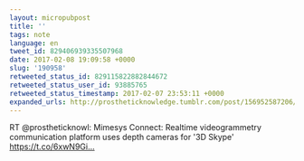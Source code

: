 ```yaml
---
layout: micropubpost
title: ''
tags: note
language: en
tweet_id: 829406939335507968
date: 2017-02-08 19:09:58 +0000
slug: '190958'
retweeted_status_id: 829115822882844672
retweeted_status_user_id: 93885765
retweeted_status_timestamp: 2017-02-07 23:53:11 +0000
expanded_urls: http://prostheticknowledge.tumblr.com/post/156952587206/mimesys-connect-communication-platform-designed-to,https://twitter.com/prostheticknowl/status/829115822882844672/photo/1
---
```

RT @prostheticknowl: Mimesys Connect: Realtime videogrammetry communication platform uses depth cameras for '3D Skype' https://t.co/6xwN9Gi…
